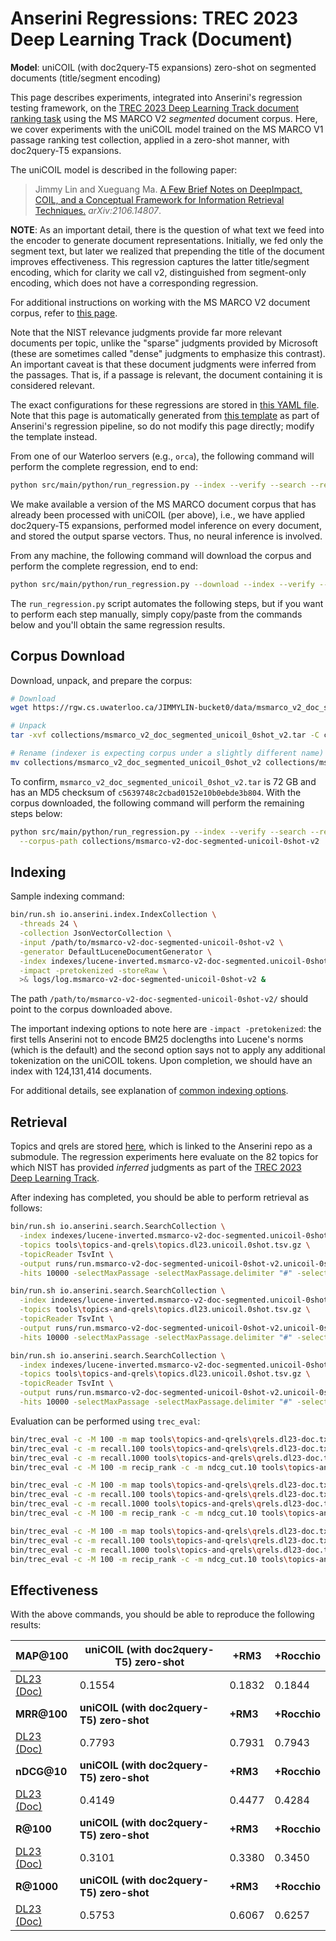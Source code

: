 # Anserini Regressions: TREC 2023 Deep Learning Track (Document)

**Model**: uniCOIL (with doc2query-T5 expansions) zero-shot on segmented documents (title/segment encoding)

This page describes experiments, integrated into Anserini's regression testing framework, on the [TREC 2023 Deep Learning Track document ranking task](https://trec.nist.gov/data/deep2023.html) using the MS MARCO V2 _segmented_ document corpus.
Here, we cover experiments with the uniCOIL model trained on the MS MARCO V1 passage ranking test collection, applied in a zero-shot manner, with doc2query-T5 expansions.

The uniCOIL model is described in the following paper:

> Jimmy Lin and Xueguang Ma. [A Few Brief Notes on DeepImpact, COIL, and a Conceptual Framework for Information Retrieval Techniques.](https://arxiv.org/abs/2106.14807) _arXiv:2106.14807_.

**NOTE**: As an important detail, there is the question of what text we feed into the encoder to generate document representations.
Initially, we fed only the segment text, but later we realized that prepending the title of the document improves effectiveness.
This regression captures the latter title/segment encoding, which for clarity we call v2, distinguished from segment-only encoding, which does not have a corresponding regression.

For additional instructions on working with the MS MARCO V2 document corpus, refer to [this page](../../docs/experiments-msmarco-v2.md).

Note that the NIST relevance judgments provide far more relevant documents per topic, unlike the "sparse" judgments provided by Microsoft (these are sometimes called "dense" judgments to emphasize this contrast).
An important caveat is that these document judgments were inferred from the passages.
That is, if a passage is relevant, the document containing it is considered relevant.

The exact configurations for these regressions are stored in [this YAML file](../../src/main/resources/regression/dl23-doc-segmented.unicoil-0shot-v2.cached.yaml).
Note that this page is automatically generated from [this template](../../src/main/resources/docgen/templates/dl23-doc-segmented.unicoil-0shot-v2.cached.template) as part of Anserini's regression pipeline, so do not modify this page directly; modify the template instead.

From one of our Waterloo servers (e.g., `orca`), the following command will perform the complete regression, end to end:

```bash
python src/main/python/run_regression.py --index --verify --search --regression dl23-doc-segmented.unicoil-0shot-v2.cached
```

We make available a version of the MS MARCO document corpus that has already been processed with uniCOIL (per above), i.e., we have applied doc2query-T5 expansions, performed model inference on every document, and stored the output sparse vectors.
Thus, no neural inference is involved.

From any machine, the following command will download the corpus and perform the complete regression, end to end:

```bash
python src/main/python/run_regression.py --download --index --verify --search --regression dl23-doc-segmented.unicoil-0shot-v2.cached
```

The `run_regression.py` script automates the following steps, but if you want to perform each step manually, simply copy/paste from the commands below and you'll obtain the same regression results.

## Corpus Download

Download, unpack, and prepare the corpus:

```bash
# Download
wget https://rgw.cs.uwaterloo.ca/JIMMYLIN-bucket0/data/msmarco_v2_doc_segmented_unicoil_0shot_v2.tar -P collections/

# Unpack
tar -xvf collections/msmarco_v2_doc_segmented_unicoil_0shot_v2.tar -C collections/

# Rename (indexer is expecting corpus under a slightly different name)
mv collections/msmarco_v2_doc_segmented_unicoil_0shot_v2 collections/msmarco-v2-doc-segmented-unicoil-0shot-v2
```

To confirm, `msmarco_v2_doc_segmented_unicoil_0shot_v2.tar` is 72 GB and has an MD5 checksum of `c5639748c2cbad0152e10b0ebde3b804`.
With the corpus downloaded, the following command will perform the remaining steps below:

```bash
python src/main/python/run_regression.py --index --verify --search --regression dl23-doc-segmented.unicoil-0shot-v2.cached \
  --corpus-path collections/msmarco-v2-doc-segmented-unicoil-0shot-v2
```

## Indexing

Sample indexing command:

```bash
bin/run.sh io.anserini.index.IndexCollection \
  -threads 24 \
  -collection JsonVectorCollection \
  -input /path/to/msmarco-v2-doc-segmented-unicoil-0shot-v2 \
  -generator DefaultLuceneDocumentGenerator \
  -index indexes/lucene-inverted.msmarco-v2-doc-segmented.unicoil-0shot-v2/ \
  -impact -pretokenized -storeRaw \
  >& logs/log.msmarco-v2-doc-segmented-unicoil-0shot-v2 &
```

The path `/path/to/msmarco-v2-doc-segmented-unicoil-0shot-v2/` should point to the corpus downloaded above.

The important indexing options to note here are `-impact -pretokenized`: the first tells Anserini not to encode BM25 doclengths into Lucene's norms (which is the default) and the second option says not to apply any additional tokenization on the uniCOIL tokens.
Upon completion, we should have an index with 124,131,414 documents.

For additional details, see explanation of [common indexing options](../../docs/common-indexing-options.md).

## Retrieval

Topics and qrels are stored [here](https://github.com/castorini/anserini-tools/tree/master/topics-and-qrels), which is linked to the Anserini repo as a submodule.
The regression experiments here evaluate on the 82 topics for which NIST has provided _inferred_ judgments as part of the [TREC 2023 Deep Learning Track](https://trec.nist.gov/data/deep2023.html).

After indexing has completed, you should be able to perform retrieval as follows:

```bash
bin/run.sh io.anserini.search.SearchCollection \
  -index indexes/lucene-inverted.msmarco-v2-doc-segmented.unicoil-0shot-v2/ \
  -topics tools\topics-and-qrels\topics.dl23.unicoil.0shot.tsv.gz \
  -topicReader TsvInt \
  -output runs/run.msmarco-v2-doc-segmented-unicoil-0shot-v2.unicoil-0shot-cached.topics.dl23.unicoil.0shot.txt \
  -hits 10000 -selectMaxPassage -selectMaxPassage.delimiter "#" -selectMaxPassage.hits 1000 -impact -pretokenized &

bin/run.sh io.anserini.search.SearchCollection \
  -index indexes/lucene-inverted.msmarco-v2-doc-segmented.unicoil-0shot-v2/ \
  -topics tools\topics-and-qrels\topics.dl23.unicoil.0shot.tsv.gz \
  -topicReader TsvInt \
  -output runs/run.msmarco-v2-doc-segmented-unicoil-0shot-v2.unicoil-0shot-cached+rm3.topics.dl23.unicoil.0shot.txt \
  -hits 10000 -selectMaxPassage -selectMaxPassage.delimiter "#" -selectMaxPassage.hits 1000 -impact -pretokenized -rm3 -collection JsonVectorCollection &

bin/run.sh io.anserini.search.SearchCollection \
  -index indexes/lucene-inverted.msmarco-v2-doc-segmented.unicoil-0shot-v2/ \
  -topics tools\topics-and-qrels\topics.dl23.unicoil.0shot.tsv.gz \
  -topicReader TsvInt \
  -output runs/run.msmarco-v2-doc-segmented-unicoil-0shot-v2.unicoil-0shot-cached+rocchio.topics.dl23.unicoil.0shot.txt \
  -hits 10000 -selectMaxPassage -selectMaxPassage.delimiter "#" -selectMaxPassage.hits 1000 -impact -pretokenized -rocchio -collection JsonVectorCollection &
```

Evaluation can be performed using `trec_eval`:

```bash
bin/trec_eval -c -M 100 -m map tools\topics-and-qrels\qrels.dl23-doc.txt runs/run.msmarco-v2-doc-segmented-unicoil-0shot-v2.unicoil-0shot-cached.topics.dl23.unicoil.0shot.txt
bin/trec_eval -c -m recall.100 tools\topics-and-qrels\qrels.dl23-doc.txt runs/run.msmarco-v2-doc-segmented-unicoil-0shot-v2.unicoil-0shot-cached.topics.dl23.unicoil.0shot.txt
bin/trec_eval -c -m recall.1000 tools\topics-and-qrels\qrels.dl23-doc.txt runs/run.msmarco-v2-doc-segmented-unicoil-0shot-v2.unicoil-0shot-cached.topics.dl23.unicoil.0shot.txt
bin/trec_eval -c -M 100 -m recip_rank -c -m ndcg_cut.10 tools\topics-and-qrels\qrels.dl23-doc.txt runs/run.msmarco-v2-doc-segmented-unicoil-0shot-v2.unicoil-0shot-cached.topics.dl23.unicoil.0shot.txt

bin/trec_eval -c -M 100 -m map tools\topics-and-qrels\qrels.dl23-doc.txt runs/run.msmarco-v2-doc-segmented-unicoil-0shot-v2.unicoil-0shot-cached+rm3.topics.dl23.unicoil.0shot.txt
bin/trec_eval -c -m recall.100 tools\topics-and-qrels\qrels.dl23-doc.txt runs/run.msmarco-v2-doc-segmented-unicoil-0shot-v2.unicoil-0shot-cached+rm3.topics.dl23.unicoil.0shot.txt
bin/trec_eval -c -m recall.1000 tools\topics-and-qrels\qrels.dl23-doc.txt runs/run.msmarco-v2-doc-segmented-unicoil-0shot-v2.unicoil-0shot-cached+rm3.topics.dl23.unicoil.0shot.txt
bin/trec_eval -c -M 100 -m recip_rank -c -m ndcg_cut.10 tools\topics-and-qrels\qrels.dl23-doc.txt runs/run.msmarco-v2-doc-segmented-unicoil-0shot-v2.unicoil-0shot-cached+rm3.topics.dl23.unicoil.0shot.txt

bin/trec_eval -c -M 100 -m map tools\topics-and-qrels\qrels.dl23-doc.txt runs/run.msmarco-v2-doc-segmented-unicoil-0shot-v2.unicoil-0shot-cached+rocchio.topics.dl23.unicoil.0shot.txt
bin/trec_eval -c -m recall.100 tools\topics-and-qrels\qrels.dl23-doc.txt runs/run.msmarco-v2-doc-segmented-unicoil-0shot-v2.unicoil-0shot-cached+rocchio.topics.dl23.unicoil.0shot.txt
bin/trec_eval -c -m recall.1000 tools\topics-and-qrels\qrels.dl23-doc.txt runs/run.msmarco-v2-doc-segmented-unicoil-0shot-v2.unicoil-0shot-cached+rocchio.topics.dl23.unicoil.0shot.txt
bin/trec_eval -c -M 100 -m recip_rank -c -m ndcg_cut.10 tools\topics-and-qrels\qrels.dl23-doc.txt runs/run.msmarco-v2-doc-segmented-unicoil-0shot-v2.unicoil-0shot-cached+rocchio.topics.dl23.unicoil.0shot.txt
```

## Effectiveness

With the above commands, you should be able to reproduce the following results:

| **MAP@100**                                                                                                  | **uniCOIL (with doc2query-T5) zero-shot**| **+RM3**  | **+Rocchio**|
|:-------------------------------------------------------------------------------------------------------------|-----------|-----------|-----------|
| [DL23 (Doc)](https://microsoft.github.io/msmarco/TREC-Deep-Learning)                                         | 0.1554    | 0.1832    | 0.1844    |
| **MRR@100**                                                                                                  | **uniCOIL (with doc2query-T5) zero-shot**| **+RM3**  | **+Rocchio**|
| [DL23 (Doc)](https://microsoft.github.io/msmarco/TREC-Deep-Learning)                                         | 0.7793    | 0.7931    | 0.7943    |
| **nDCG@10**                                                                                                  | **uniCOIL (with doc2query-T5) zero-shot**| **+RM3**  | **+Rocchio**|
| [DL23 (Doc)](https://microsoft.github.io/msmarco/TREC-Deep-Learning)                                         | 0.4149    | 0.4477    | 0.4284    |
| **R@100**                                                                                                    | **uniCOIL (with doc2query-T5) zero-shot**| **+RM3**  | **+Rocchio**|
| [DL23 (Doc)](https://microsoft.github.io/msmarco/TREC-Deep-Learning)                                         | 0.3101    | 0.3380    | 0.3450    |
| **R@1000**                                                                                                   | **uniCOIL (with doc2query-T5) zero-shot**| **+RM3**  | **+Rocchio**|
| [DL23 (Doc)](https://microsoft.github.io/msmarco/TREC-Deep-Learning)                                         | 0.5753    | 0.6067    | 0.6257    |
